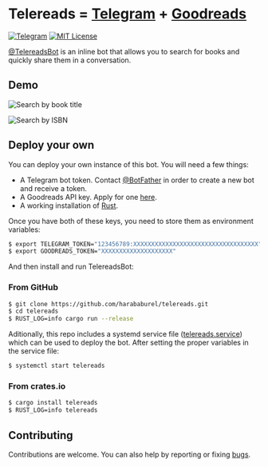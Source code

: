 # Telereads =  [Telegram](https://telegram.org/) + [Goodreads](https://www.goodreads.com/)

[![Telegram](https://img.shields.io/badge/telegram-TelereadsBot-blue?logo=telegram&style=flat)](https://telegram.me/TelereadsBot)
[![MIT License](http://img.shields.io/badge/license-MIT-blue.svg?style=flat)](https://github.com/harababurel/telereads/blob/master/LICENSE)

[@TelereadsBot](https://telegram.me/TelereadsBot) is an inline bot that allows you to search for books and quickly share them in a conversation.

## Demo

![Search by book title](https://thumbs.gfycat.com/HelpfulSparseKomododragon-size_restricted.gif)

![Search by ISBN](https://thumbs.gfycat.com/FlamboyantDistinctCaimanlizard-size_restricted.gif)

## Deploy your own

You can deploy your own instance of this bot. You will need a few things:

* A Telegram bot token. Contact [@BotFather](http://telegram.me/BotFather) in order to create a new bot and receive a token.
* A Goodreads API key. Apply for one [here](https://www.goodreads.com/api).
* A working installation of [Rust](https://www.rustup.rs/).

Once you have both of these keys, you need to store them as environment variables:

```bash
$ export TELEGRAM_TOKEN="123456789:XXXXXXXXXXXXXXXXXXXXXXXXXXXXXXXXXXX"
$ export GOODREADS_TOKEN="XXXXXXXXXXXXXXXXXXXX"
```

And then install and run TelereadsBot:

### From GitHub

```bash
$ git clone https://github.com/harababurel/telereads.git
$ cd telereads
$ RUST_LOG=info cargo run --release
```

Aditionally, this repo includes a systemd service file ([telereads.service](https://github.com/harababurel/telereads/blob/master/telereads.service)) which can be used to deploy the bot. After setting the proper variables in the service file:

```bash
$ systemctl start telereads
```

### From crates.io

```bash
$ cargo install telereads
$ RUST_LOG=info telereads
```

## Contributing

Contributions are welcome. You can also help by reporting or fixing [bugs](https://github.com/harababurel/telereads/issues).
